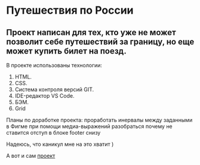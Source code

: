 # Путешествия по России

## Проект написан для тех, кто уже не может позволит себе путешествий за границу, но еще может купить билет на поезд.

В проекте использованы технологии:
1. HTML.
2. CSS.
3. Система контроля версий GIT.
4. IDE-редактор VS Code.
5. БЭМ.
6. Grid

Планы по доработке проекта:
проработать инервалы между заданными в Фигме при помощи медиа-выражений
разобраться почему не ставится отступ в блоке footer снизу

Надеюсь, что каникул мне на это хватит ) 

А вот и сам [проект](https://whiskymerchant.github.io/russian-travel/)